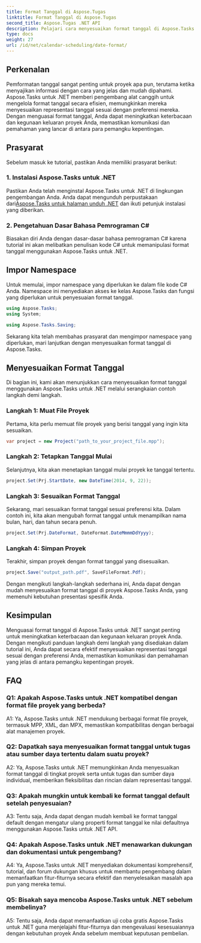 ```yaml
---
title: Format Tanggal di Aspose.Tugas
linktitle: Format Tanggal di Aspose.Tugas
second_title: Aspose.Tugas .NET API
description: Pelajari cara menyesuaikan format tanggal di Aspose.Tasks untuk .NET dengan mudah dengan tutorial langkah demi langkah yang komprehensif ini.
type: docs
weight: 27
url: /id/net/calendar-scheduling/date-format/
---
```

## Perkenalan

Pemformatan tanggal sangat penting untuk proyek apa pun, terutama ketika menyajikan informasi dengan cara yang jelas dan mudah dipahami. Aspose.Tasks untuk .NET memberi pengembang alat canggih untuk mengelola format tanggal secara efisien, memungkinkan mereka menyesuaikan representasi tanggal sesuai dengan preferensi mereka. Dengan menguasai format tanggal, Anda dapat meningkatkan keterbacaan dan kegunaan keluaran proyek Anda, memastikan komunikasi dan pemahaman yang lancar di antara para pemangku kepentingan.

## Prasyarat

Sebelum masuk ke tutorial, pastikan Anda memiliki prasyarat berikut:

### 1. Instalasi Aspose.Tasks untuk .NET

 Pastikan Anda telah menginstal Aspose.Tasks untuk .NET di lingkungan pengembangan Anda. Anda dapat mengunduh perpustakaan dari[Aspose.Tasks untuk halaman unduh .NET](https://releases.aspose.com/tasks/net/) dan ikuti petunjuk instalasi yang diberikan.

### 2. Pengetahuan Dasar Bahasa Pemrograman C#

Biasakan diri Anda dengan dasar-dasar bahasa pemrograman C# karena tutorial ini akan melibatkan penulisan kode C# untuk memanipulasi format tanggal menggunakan Aspose.Tasks untuk .NET.

## Impor Namespace

Untuk memulai, impor namespace yang diperlukan ke dalam file kode C# Anda. Namespace ini menyediakan akses ke kelas Aspose.Tasks dan fungsi yang diperlukan untuk penyesuaian format tanggal.

```csharp
using Aspose.Tasks;
using System;

using Aspose.Tasks.Saving;

```

Sekarang kita telah membahas prasyarat dan mengimpor namespace yang diperlukan, mari lanjutkan dengan menyesuaikan format tanggal di Aspose.Tasks.

## Menyesuaikan Format Tanggal

Di bagian ini, kami akan menunjukkan cara menyesuaikan format tanggal menggunakan Aspose.Tasks untuk .NET melalui serangkaian contoh langkah demi langkah.

### Langkah 1: Muat File Proyek

Pertama, kita perlu memuat file proyek yang berisi tanggal yang ingin kita sesuaikan.

```csharp
var project = new Project("path_to_your_project_file.mpp");
```

### Langkah 2: Tetapkan Tanggal Mulai

Selanjutnya, kita akan menetapkan tanggal mulai proyek ke tanggal tertentu.

```csharp
project.Set(Prj.StartDate, new DateTime(2014, 9, 22));
```

### Langkah 3: Sesuaikan Format Tanggal

Sekarang, mari sesuaikan format tanggal sesuai preferensi kita. Dalam contoh ini, kita akan mengubah format tanggal untuk menampilkan nama bulan, hari, dan tahun secara penuh.

```csharp
project.Set(Prj.DateFormat, DateFormat.DateMmmmDdYyyy);
```

### Langkah 4: Simpan Proyek

Terakhir, simpan proyek dengan format tanggal yang disesuaikan.

```csharp
project.Save("output_path.pdf", SaveFileFormat.Pdf);
```

Dengan mengikuti langkah-langkah sederhana ini, Anda dapat dengan mudah menyesuaikan format tanggal di proyek Aspose.Tasks Anda, yang memenuhi kebutuhan presentasi spesifik Anda.

## Kesimpulan

Menguasai format tanggal di Aspose.Tasks untuk .NET sangat penting untuk meningkatkan keterbacaan dan kegunaan keluaran proyek Anda. Dengan mengikuti panduan langkah demi langkah yang disediakan dalam tutorial ini, Anda dapat secara efektif menyesuaikan representasi tanggal sesuai dengan preferensi Anda, memastikan komunikasi dan pemahaman yang jelas di antara pemangku kepentingan proyek.

## FAQ

### Q1: Apakah Aspose.Tasks untuk .NET kompatibel dengan format file proyek yang berbeda?

A1: Ya, Aspose.Tasks untuk .NET mendukung berbagai format file proyek, termasuk MPP, XML, dan MPX, memastikan kompatibilitas dengan berbagai alat manajemen proyek.

### Q2: Dapatkah saya menyesuaikan format tanggal untuk tugas atau sumber daya tertentu dalam suatu proyek?

A2: Ya, Aspose.Tasks untuk .NET memungkinkan Anda menyesuaikan format tanggal di tingkat proyek serta untuk tugas dan sumber daya individual, memberikan fleksibilitas dan rincian dalam representasi tanggal.

### Q3: Apakah mungkin untuk kembali ke format tanggal default setelah penyesuaian?

A3: Tentu saja, Anda dapat dengan mudah kembali ke format tanggal default dengan mengatur ulang properti format tanggal ke nilai defaultnya menggunakan Aspose.Tasks untuk .NET API.

### Q4: Apakah Aspose.Tasks untuk .NET menawarkan dukungan dan dokumentasi untuk pengembang?

A4: Ya, Aspose.Tasks untuk .NET menyediakan dokumentasi komprehensif, tutorial, dan forum dukungan khusus untuk membantu pengembang dalam memanfaatkan fitur-fiturnya secara efektif dan menyelesaikan masalah apa pun yang mereka temui.

### Q5: Bisakah saya mencoba Aspose.Tasks untuk .NET sebelum membelinya?

A5: Tentu saja, Anda dapat memanfaatkan uji coba gratis Aspose.Tasks untuk .NET guna menjelajahi fitur-fiturnya dan mengevaluasi kesesuaiannya dengan kebutuhan proyek Anda sebelum membuat keputusan pembelian.
